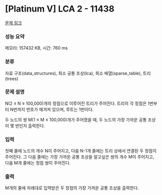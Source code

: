 # [Platinum V] LCA 2 - 11438 

[문제 링크](https://www.acmicpc.net/problem/11438) 

### 성능 요약

메모리: 157432 KB, 시간: 760 ms

### 분류

자료 구조(data_structures), 최소 공통 조상(lca), 희소 배열(sparse_table), 트리(trees)

### 문제 설명

<p>N(2 ≤ N ≤ 100,000)개의 정점으로 이루어진 트리가 주어진다. 트리의 각 정점은 1번부터 N번까지 번호가 매겨져 있으며, 루트는 1번이다.</p>

<p>두 노드의 쌍 M(1 ≤ M ≤ 100,000)개가 주어졌을 때, 두 노드의 가장 가까운 공통 조상이 몇 번인지 출력한다.</p>

### 입력 

 <p>첫째 줄에 노드의 개수 N이 주어지고, 다음 N-1개 줄에는 트리 상에서 연결된 두 정점이 주어진다. 그 다음 줄에는 가장 가까운 공통 조상을 알고싶은 쌍의 개수 M이 주어지고, 다음 M개 줄에는 정점 쌍이 주어진다.</p>

### 출력 

 <p>M개의 줄에 차례대로 입력받은 두 정점의 가장 가까운 공통 조상을 출력한다.</p>

